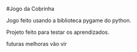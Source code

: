 #Jogo da Cobrinha

Jogo feito usando a biblioteca pygame do python.

Projeto feito para testar os aprendizados.

futuras melhoras vão vir